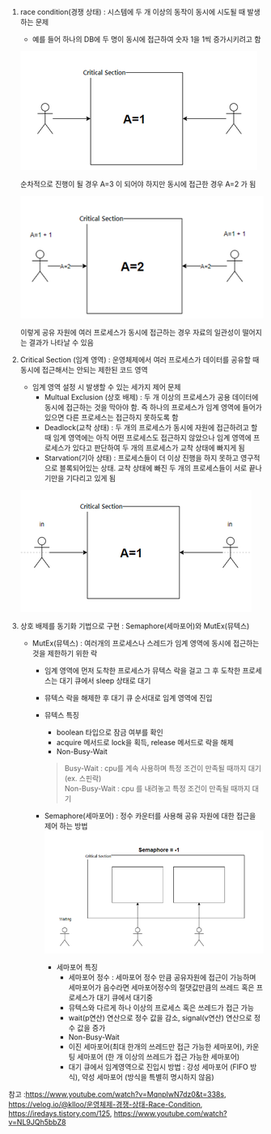 1. race condition(경쟁 상태) : 시스템에 두 개 이상의 동작이 동시에 시도될 때 발생하는 문제
    - 예를 들어 하나의 DB에 두 명이 동시에 접근하여 숫자 1을 1씩 증가시키려고 함

    ![img_2.png](img%2Fimg_2.png)

   순차적으로 진행이 될 경우 A=3 이 되어야 하지만 동시에 접근한 경우 A=2 가 됨

    ![img_3.png](img%2Fimg_3.png)

   이렇게 공유 자원에 여러 프로세스가 동시에 접근하는 경우 자료의 일관성이 떨어지는 결과가 나타날 수 있음


2. Critical Section (임계 영역) : 운영체제에서 여러 프로세스가 데이터를 공유할 때 동시에 접근해서는 안되는 제한된 코드 영역
    - 임계 영역 설정 시 발생할 수 있는 세가지 제어 문제
        - Multual Exclusion (상호 배제) : 두 개 이상의 프로세스가 공용 데이터에 동시에 접근하는 것을 막아야 함. 즉 하나의 프로세스가 임계 영역에 들어가 있으면 다른 프로세스는 접근하지 못하도록 함
        - Deadlock(교착 상태) : 두 개의 프로세스가 동시에 자원에 접근하려고 할 때 임계 영역에는 아직 어떤 프로세스도 접근하지 않았으나 임계 영역에 프로세스가 있다고 판단하여 두 개의 프로세스가 교착 상태에 빠지게 됨
        - Starvation(기아 상태) : 프로세스들이 더 이상 진행을 하지 못하고 영구적으로 블록되어있는 상태. 교착 상태에 빠진 두 개의 프로세스들이 서로 끝나기만을 기다리고 있게 됨

    ![img_4.png](img%2Fimg_4.png)
3. 상호 배제를 동기화 기법으로 구현 : Semaphore(세마포어)와 MutEx(뮤텍스)
    - MutEx(뮤텍스) : 여러개의 프로세스나 스레드가 임계 영역에 동시에 접근하는 것을 제한하기 위한 락
        - 임계 영역에 먼저 도착한 프로세스가 뮤텍스 락을 걸고 그 후 도착한 프로세스는 대기 큐에서 sleep 상태로 대기
        - 뮤텍스 락을 해제한 후 대기 큐 순서대로 임계 영역에 진입
        - 뮤텍스 특징
            - boolean 타입으로 잠금 여부를 확인
            - acquire 메서드로 lock을 획득, release 메서드로 락을 해제
            - Non-Busy-Wait
            > Busy-Wait : cpu를 계속 사용하며 특정 조건이 만족될 때까지 대기 (ex. 스핀락) <br/>Non-Busy-Wait : cpu 를 내려놓고 특정 조건이 만족될 때까지 대기

      - Semaphore(세마포어) : 정수 카운터를 사용해 공유 자원에 대한 접근을 제어 하는 방법
![img_5.png](img%2Fimg_5.png)

          - 세마포어 특징
              - 세마포어 정수 : 세마포어 정수 만큼 공유자원에 접근이 가능하며 세마포어가 음수라면 세마포어정수의 절댓값만큼의 쓰레드 혹은 프로세스가 대기 큐에서 대기중
              - 뮤텍스와 다르게 하나 이상의 프로세스 혹은 쓰레드가 접근 가능
              - wait(p연산) 연산으로 정수 값을 감소, signal(v연산) 연산으로 정수 값을 증가
              - Non-Busy-Wait
              - 이진 세마포어(최대 한개의 쓰레드만 접근 가능한 세마포어), 카운팅 세마포어 (한 개 이상의 쓰레드가 접근 가능한 세마포어)
              - 대기 큐에서 임계영역으로 진입시 방법 : 강성 세마포어 (FIFO 방식), 약성 세마포어 (방식을 특별히 명시하지 않음)

참고 :https://www.youtube.com/watch?v=MqnpIwN7dz0&t=338s,
https://velog.io/@klloo/운영체제-경쟁-상태-Race-Condition,
https://iredays.tistory.com/125,
https://www.youtube.com/watch?v=NL9JQh5bbZ8